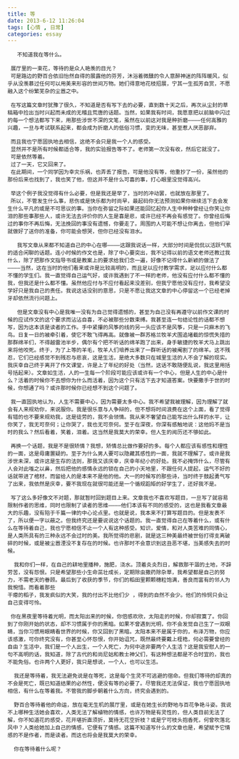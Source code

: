 ```yaml
---
title: 等
date: 2013-6-12 11:26:04
tags: [心情 , 日常]
categories: essay
---
```

       不知道我在等什么。 
<!--more-->

     展厅里的一束花，等待的是众人艳羡的目光？
     可是路边的野百合依旧怡然自得的展露他的芬芳，沐浴着微醺的令人意醉神迷的阵阵暖风，似乎从没羡慕过任何可以用美来形容的世间万物。她们得意地花枝招展，宁其一生孤芳自赏，不愿融入这个纷繁芜杂的尘嚣之中。

     在写这篇文章时犹豫了很久，不知道是否有写下去的必要，直到数十天之后，再次从尘封的草稿箱中捡出当时兴起而未成的无稽且荒唐的话题。当然，如果我有时间，我愿意把以前脑中闪过的每一个想法都写下来，用那些涉世不深的文笔，虽然在以前这对我是种折磨————任何高雅的兴趣，一旦与考试联系起来，都会成为折磨人的低俗习惯，变的无味，甚至惹人厌恶鄙弃。

     而且我也宁愿固执地去相信，这绝不会只是我一个人的感受。
     显然并不是所有时候都适合等，我的实验报告等不了。老师第一次没有收，然后它就没了。
     可是依然等着。
     过了一天，它又回来了。
     在此期间，一个同学因为幸灾乐祸，也弄丢了报告，可是他没有等，他重抄了一份，虽然他的那份后来也找到了，我也笑了他，但这并不是什么可喜的事，打心眼里没觉得高兴。

     举这个例子我没觉得有什么必要，但是我还是举了，当时的冲动罢，也就放在那里了。
     所以，不管发生什么事，悲伤或是快乐都为时尚早，最起码你无法预测如果你继续活下去会发生什么平凡的或是不可思议的事。当你在弥留之际如果还能回忆起你人生中种种曾经让你笑让你泪的那些事那些人，或许无法去评价你的人生是喜是悲，或许已经不再会有感觉了。你曾经后悔过的事你不再后悔，无法挽回的事没有遗憾，你要走了。周围的人可能不想让你离去，但他们早就做好了送你的准备，你可能会想哭，但你已经没有泪水。

       我写文章从来都不知道自己的中心在哪————这跟我说话一样，大部分时间是侃侃以活跃气氛的适合闲聊的话题。连小时候的作文也是，除了中心要突出，我不记得以前的语文老师还教过我什么，除了把那作文指导书或是教案上的要求给我们念一遍，好像不记得什么新颖的做法了————当然，这在当时的他们看来或许是比较高明的，而且足以应付教学需求，足以应付什么都不懂的学生们。我一直觉得自己运气好，或许我遇到了不一样的老师，他没有应付什么都不懂的我，但我还是什么都不懂。虽然他应付与不应付看起来没差别，但我宁愿他没有应付，我希望没学好只是我自己的责任。我说这话没别的意思，只是不愿让我这文章的中心停留这一个已经老掉牙却依然流行问题上。

       但是文章没有中心是我唯一没有为自己觉得遗憾的，甚至为自己没有再遵守以前作文课的时候的应试作文的这个要求而沾沾自喜，不必被那些分数束缚。我甚至连一句结论性的话都不想写，因为这本该是读者的工作。手中紧攥的风筝的线的另一头应该不是风筝，只是一只麻木的飞鸟。日复一日的被牵引着，使它不敢飞得再高。就像被一群苏格兰牧羊犬围追堵截的惊慌失措的那群绵羊们，不得越雷池半步，偶尔有个把不听话的绵羊跑了出来，身手敏捷的牧羊犬马上跳出来将他咬死。终于，为了上等的羊毛，牧羊人们培养出来了一群听话的被阉割了的绵羊。这不残忍，它们已经感觉不到残忍与悲哀，这是生活，是绝大多数只在城里生活的人不会了解的现实。我庆幸自己终于离开了作文课堂，许是上了年纪的好处（当然，这话不敢随便乱说，我这里用括号括起来）。文章如生活，人的一生每一个阶段可能应该或许有一个中心，但是人生的中心是什么？活着的时候你不去想你为什么而活着，因为这个只有活下去才知道答案。快要撒手于世的时候，你想通了吗？或许那时候你已经想不到这个问题了。

     我一直固执地认为，人生不需要中心，因为需要太多中心。我不希望我被理解，因为理解了就会有人来规劝你，来说服你。我是很乐意与人争辩的，但不想将时间浪费在这个上面，看了觉得有错的也不要来规劝我，这是徒劳的，我不会领情。我从来不奢望自己能写出什么样的水平，让你笑了，我无可奈何；让你哭了，我也无可奈何。至于在深夜，你深有感触地说：这他妈不是当时的我么？然后看着，笑着，泪着。这当然是我莫大的荣幸。但人生的阅历还不够如此。

     再换一个话题，我是不是很矫情？我想，矫情总比做作要好的多。每个人都应该有感性和理性的一面，这是毋庸置疑的。至于为什么男人要可以隐藏其感性的一面，我就不理解了。或许是我涉世未深，或许这是生存的法则，那我又该庆幸，庆幸年纪小的好处。我不必掩饰什么，尽管有人会对此嗤之以鼻，然后把他的感情永远的锁在自己的小天地里，不跟任何人提起，运气不好的话就带进了棺材，而留给人的是本来不是他的他。大一的时候写的那些诗，当时终于鼓起勇气写了出来，我依然是庆幸，要不我现在就很可能还是一个循规蹈矩的好学生了，还好我不是。

     写了这么多好像文不对题，那就暂时回到题目上来。文章我也不喜欢写题目，一旦写了就容易限制作者的思维，同时也限制了读者的思维————他们本该有不同的感受的，这也是我看文章最大的乐趣，没有陷于千篇一律的中心论点里。也就是说，我本来不打算写题目的。但是发表不了，所以便一字以蔽之。但我终究还是要说说这个话题的。我一直觉得自己在等着什么，或有什么在等待着自己，我也宁愿相信不止一个人有这种感受。知识，爱情，和对人类苦难的同情心，是人类所具有的三种永远不会过时的美。我所觉得的悲剧，就是这三种美最终被世俗打得支离破碎的时候，或是被尘嚣湮没不复存在的时候。也许那时不会意识到这丑恶不堪，当美感失去的时候。

      我和你们一样，在自己的耕地里播种，施肥，浇水。顶着炎炎烈日，解救那干涸的土地，不辞劳苦，没有怨恨。只是希望那些小生命茁壮成长，定期除虫撒药除杂草，我希望都是自己的努力，不需老天的眷顾。最后到了收获的季节，你们的稻田里颗颗穗粒饱满，善良而富有的邻人为我惋惜。而看着那些
    干瘪的稻子，我发疯似的大笑，我的付出不比他们少 ，得到的自然不会少。他们的怜悯只会让自己变得可怜。

     你在黑夜里等待着光明，而太阳出来的时候，你倍感欢欣，太阳走的时候，你却寂寞了。你回到了你刚开始的状态，却不习惯属于你的黑暗。如果不曾遇到光明，你不会发觉自己生了一双眼睛，当你习惯用眼睛看世界的时候，你又回到了黑暗。太阳本来不是属于你的，布泽万物，你应该感激，可你终究没有，你甚至心怀怨恨，你开始诅咒，既然最终要戴上桎梏，何必需要曾经的自由？生活中，我们是一个人出生，一个人死亡，为何中途非要两个人生活？这是我安慰人的一句不高明的话，我知道，除了古代的和尚尼姑和教士神父们，有这种想法都是不合时宜的，我也不能免俗。也许两个人更好，我只是想说，一个人，也可以生活。

      我还是等待着，我无法避免说是在等死，这是每个生灵不可逃避的宿命。但我们等待的却真的不会是死亡，既已知道结果的必然性，便没有等的必要了。尽管我还无法保证，我也宁愿固执地相信，有什么在等着我。不管我的脚步朝着什么方向，终究会遇到的。

      野百合等待着他的命运，放在毫无生机的展厅里，或是在她生长的野地与百花争艳斗姿。我说不上哪种生活她会喜欢，人类无法了解植物的情感，也许万物是有灵性的，但人类目前无法了解，你不知道花的感受，花开堪折直须折，莫待无花空折枝？或是宁可枝头抱香死，何曾吹落北风中？人类给她加上自己的情感，它便有了情感。这篇不知道写什么的文章也是，希望赋予它情感的不是作者，而是读者。而这也将会是我莫大的荣幸。

      你在等待着什么呢？